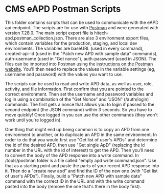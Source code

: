 # CMS eAPD Postman Scripts

This folder contains scripts that can be used to communicate with the eAPD api endpoint. The scripts are for use with [Postman](https://www.postman.com/) and were generated with version 7.28.0. The main script export file is hitech-apd.postman_collection.json. There are also 3 environment export files, which contain variables for the production, staging, and local dev environments. The variables are baseURL (used in every command), created-api-id (used in the "Patch new APD with sample data" commands), auth-username (used in "Get nonce"), auth-password (used in JSON). The files can be imported into Postman using the [instructions on the Postman website](https://learning.postman.com/docs/getting-started/importing-and-exporting-data/). You'll then need to replace the values in the variable settings (eg, username and password) with the values you want to use.

The scripts can be used to read and write APD data, as well as user, role, activity, and file information. First confirm that you are pointed to the correct environment. Then set the username and password variables and log in using a combination of the "Get Nonce" and "JSON" (/auth/login) commands. The first gets a nonce that allows you to login if passed to the second endpoint (the JSON command) within 3 seconds. So you have to move quickly! Once logged in you can use the other commands (they won't work until you're logged in).

One thing that might end up being common is to copy an APD from one environment to another, or to duplicate an APD in the same environment. In order to do that you would first use "Get list of user's APDs" and determine the id of the desired APD, then use "Get single ApD" (replacing the id number in the URL with the id of interest) to get the APD. Then you'll need to convert the body of the APD response into a write command. In /tools/postman folder is a file called "empty apd write command.json". Use that as a starting point and paste the parts of your recent APD response into it. Then do a "create new apd" and find the ID of the new one (with "Get list of user's APDs"). Finally, build a "Patch new APD with sample data" command with the correct ID in the URL and with the write command pasted into the body (remove the one that's there in the body first).
